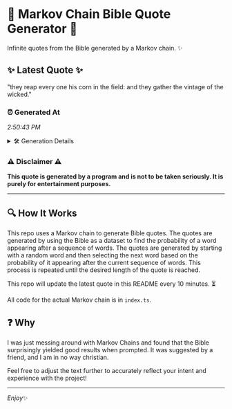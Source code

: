 # 📖 Markov Chain Bible Quote Generator 📖

Infinite quotes from the Bible generated by a Markov chain. ✨

## ✨ Latest Quote ✨
"they reap every one his corn in the field: and they gather the vintage of the wicked."

### ⏰ Generated At
*2:50:43 PM*

<details>
    <summary>🛠️ Generation Details</summary>
    <p>
        <strong>🌱 Seed:</strong> they<br>
        <strong>🔄 Iterations:</strong> 16<br>
        <strong>📜 Context History:</strong><br>[ they ]: reap<br>[ they, reap ]: every<br>[ they, reap, every ]: one<br>[ they, reap, every, one ]: his<br>[ they, reap, every, one, his ]: corn<br>[ they, reap, every, one, his, corn ]: in<br>[ reap, every, one, his, corn, in ]: the<br>[ every, one, his, corn, in, the ]: field:<br>[ one, his, corn, in, the, field: ]: and<br>[ his, corn, in, the, field:, and ]: they<br>[ corn, in, the, field:, and, they ]: gather<br>[ in, the, field:, and, they, gather ]: the<br>[ the, field:, and, they, gather, the ]: vintage<br>[ field:, and, they, gather, the, vintage ]: of<br>[ and, they, gather, the, vintage, of ]: the<br>[ they, gather, the, vintage, of, the ]: wicked.<br>
    </p>
</details>

### ⚠️ Disclaimer ⚠️
**This quote is generated by a program and is not to be taken seriously. It is purely for entertainment purposes.**

---

## 🔍 How It Works

This repo uses a Markov chain to generate Bible quotes. The quotes are generated by using the Bible as a dataset to find the probability of a word appearing after a sequence of words. The quotes are generated by starting with a random word and then selecting the next word based on the probability of it appearing after the current sequence of words. This process is repeated until the desired length of the quote is reached.

This repo will update the latest quote in this README every 10 minutes. ⏳

All code for the actual Markov chain is in `index.ts`.

## ❓ Why

I was just messing around with Markov Chains and found that the Bible surprisingly yielded good results when prompted. 
It was suggested by a friend, and I am in no way christian.

Feel free to adjust the text further to accurately reflect your intent and experience with the project!

---

*Enjoy*✨
